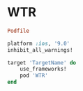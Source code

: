 # WTR


```ruby
Podfile

platform :ios, '9.0'
inhibit_all_warnings!

target 'TargetName' do
    use_frameworks!
    pod 'WTR'
end
```

